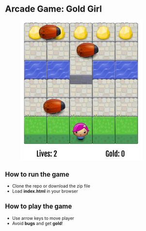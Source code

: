 Arcade Game: Gold Girl
===============================
<p align="center">
  <img src="arcadeGame.jpg" alt="game image" width="400"/>
</p>

## How to run the game
* Clone the repo or download the zip file
* Load **index.html** in your browser

## How to play the game
* Use arrow keys to move player
* Avoid **bugs** and get **gold**! 



